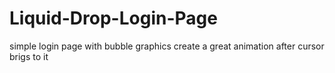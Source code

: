 # Liquid-Drop-Login-Page
simple login page with bubble graphics create a great animation after cursor brigs to it
